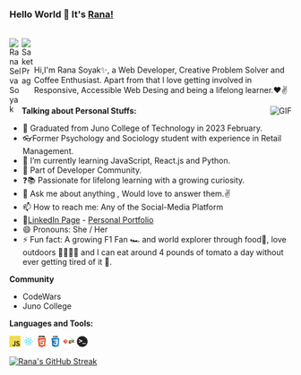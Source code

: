 ### Hello World 👋 It's [Rana!](https://ranasoyakcodes.dev/)

<br/>


<a href="https://www.linkedin.com/in/ranasoyakcodes/">
<img align="left" alt="Rana Selva Soyak" width="22px" src="https://cdn.jsdelivr.net/npm/simple-icons@v3/icons/linkedin.svg" />
</a>
<a href="https://www.instagram.com/ranacodes">
<img align="left" alt="Saket Prag" width="22px" src="https://cdn.jsdelivr.net/npm/simple-icons@v3/icons/instagram.svg" />
</a>
<br />

<br />

Hi,I'm Rana Soyak✨, a Web Developer, Creative Problem Solver and Coffee Enthusiast. Apart from that I love getting involved in Responsive, Accessible Web Desing and being a lifelong learner.❤✌


<img align="right" margin-left=2px alt="GIF" src="https://media.giphy.com/media/fwbZnTftCXVocKzfxR/giphy.gif" />


**Talking about Personal Stuffs:**

- 🔭 Graduated from Juno College of Technology in 2023 February. 
- 👓Former Psychology and Sociology student with experience in Retail Management. 
- 🌱 I’m currently learning JavaScript, React.js and Python.
- 👯 Part of Developer Community.
- ❓📚 Passionate for lifelong learning with a growing curiosity. 
- 💬 Ask me about anything , Would love to answer them.✌
- 📫 How to reach me: Any of the Social-Media Platform 
- 📝[LinkedIn Page](https://www.linkedin.com/in/ranasoyakcodes/) - [Personal Portfolio](https://ranasoyakcodes.dev/)
- 😄 Pronouns: She / Her 
- ⚡ Fun fact: A growing F1 Fan 🏎️ and world explorer through food🍜, love outdoors 🚶🏽‍♀️🍃  and I can eat around 4 pounds of tomato a day without ever getting tired of it 🍅.



**Community**
- CodeWars 
- Juno College 

**Languages and Tools:**


<code><img height="20" src="https://raw.githubusercontent.com/github/explore/80688e429a7d4ef2fca1e82350fe8e3517d3494d/topics/javascript/javascript.png"></code>
<code><img height="20" src="https://raw.githubusercontent.com/github/explore/80688e429a7d4ef2fca1e82350fe8e3517d3494d/topics/react/react.png"></code>
<code><img height="20" src="https://raw.githubusercontent.com/github/explore/80688e429a7d4ef2fca1e82350fe8e3517d3494d/topics/html/html.png"></code>
<code><img height="20" src="https://raw.githubusercontent.com/github/explore/80688e429a7d4ef2fca1e82350fe8e3517d3494d/topics/css/css.png"></code>
<code><img height="20" src="https://raw.githubusercontent.com/github/explore/80688e429a7d4ef2fca1e82350fe8e3517d3494d/topics/git/git.png"></code>
<code><img height="20" src="https://raw.githubusercontent.com/github/explore/80688e429a7d4ef2fca1e82350fe8e3517d3494d/topics/terminal/terminal.png"></code>

[![Rana's GitHub Streak](https://github-readme-streak-stats.herokuapp.com?user=rselvasoyak&theme=monokai)](https://git.io/streak-stats)
